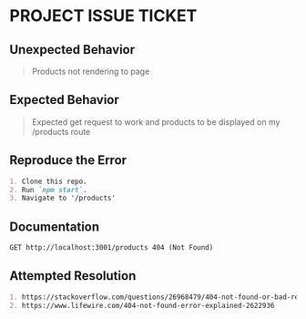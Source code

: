 # PROJECT ISSUE TICKET



## Unexpected Behavior

> Products not rendering to page

## Expected Behavior

> Expected get request to work and products to be displayed on my /products route

## Reproduce the Error

```md
1. Clone this repo.
2. Run `npm start`.
3. Navigate to '/products'
```

## Documentation

```md
GET http://localhost:3001/products 404 (Not Found)
```

## Attempted Resolution

```md
1. https://stackoverflow.com/questions/26968479/404-not-found-or-bad-request
2. https://www.lifewire.com/404-not-found-error-explained-2622936
```